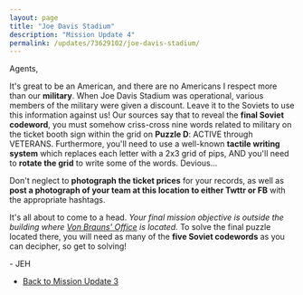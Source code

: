 ```yaml
---
layout: page
title: "Joe Davis Stadium"
description: "Mission Update 4"
permalink: /updates/73629102/joe-davis-stadium/
---
```


Agents,

It's great to be an American, and there are no Americans I respect
more than our **military**. When Joe Davis Stadium was operational, various
members of the military were given a discount.
Leave it to the Soviets to use this information against us!
Our sources say that to reveal the **final Soviet codeword**, you must
somehow criss-cross nine words related to military on the ticket booth sign
within the grid on **Puzzle D**: ACTIVE through VETERANS.
Furthermore, you'll need to use a
well-known **tactile writing system** which replaces each letter
with a 2x3 grid of pips, AND you'll need to **rotate the grid** to write
some of the words. Devious...

Don't neglect to **photograph the ticket prices** for your records,
as well as **post a photograph of your team at this location to either
Twttr or FB** with the appropriate hashtags.

It's all about to come to a head. *Your final mission objective is
outside the building where
[Von Brauns' Office](http://escapepodgame.com) is located.* To solve the
final puzzle located there, you will need as many of the **five Soviet
codewords** as you can decipher, so get to solving!

\- JEH

* [Back to Mission Update 3](/updates/11291005/brahan-spring/)
